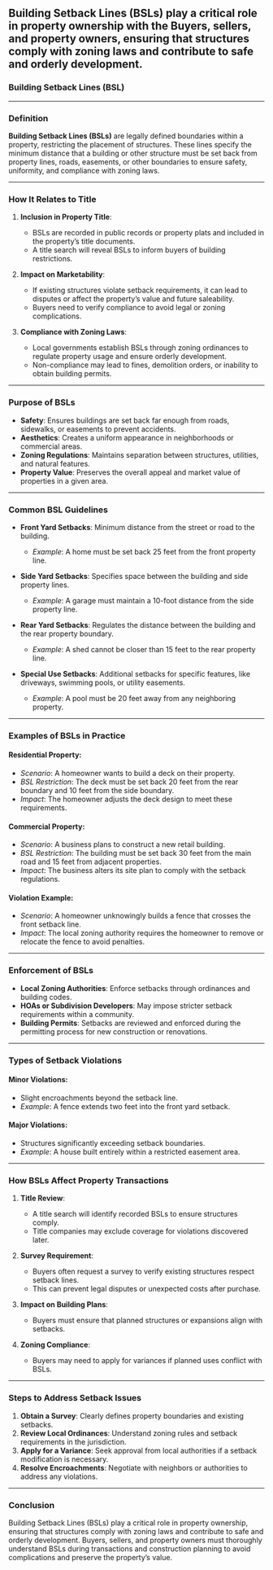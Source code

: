 ## **Building Setback Lines (BSLs) play a critical role in property ownership with the Buyers, sellers, and property owners, ensuring that structures comply with zoning laws and contribute to safe and orderly development.**

### **Building Setback Lines (BSL)**

---

### **Definition**  
**Building Setback Lines (BSLs)** are legally defined boundaries within a property, restricting the placement of structures. These lines specify the minimum distance that a building or other structure must be set back from property lines, roads, easements, or other boundaries to ensure safety, uniformity, and compliance with zoning laws.

---

### **How It Relates to Title**  
1. **Inclusion in Property Title**:  
   - BSLs are recorded in public records or property plats and included in the property’s title documents.  
   - A title search will reveal BSLs to inform buyers of building restrictions.

2. **Impact on Marketability**:  
   - If existing structures violate setback requirements, it can lead to disputes or affect the property’s value and future saleability.  
   - Buyers need to verify compliance to avoid legal or zoning complications.

3. **Compliance with Zoning Laws**:  
   - Local governments establish BSLs through zoning ordinances to regulate property usage and ensure orderly development.  
   - Non-compliance may lead to fines, demolition orders, or inability to obtain building permits.

---

### **Purpose of BSLs**  
- **Safety**: Ensures buildings are set back far enough from roads, sidewalks, or easements to prevent accidents.  
- **Aesthetics**: Creates a uniform appearance in neighborhoods or commercial areas.  
- **Zoning Regulations**: Maintains separation between structures, utilities, and natural features.  
- **Property Value**: Preserves the overall appeal and market value of properties in a given area.  

---

### **Common BSL Guidelines**  
- **Front Yard Setbacks**: Minimum distance from the street or road to the building.  
  - *Example*: A home must be set back 25 feet from the front property line.  

- **Side Yard Setbacks**: Specifies space between the building and side property lines.  
  - *Example*: A garage must maintain a 10-foot distance from the side property line.  

- **Rear Yard Setbacks**: Regulates the distance between the building and the rear property boundary.  
  - *Example*: A shed cannot be closer than 15 feet to the rear property line.  

- **Special Use Setbacks**: Additional setbacks for specific features, like driveways, swimming pools, or utility easements.  
  - *Example*: A pool must be 20 feet away from any neighboring property.  

---

### **Examples of BSLs in Practice**  

#### **Residential Property**:  
- *Scenario*: A homeowner wants to build a deck on their property.  
- *BSL Restriction*: The deck must be set back 20 feet from the rear boundary and 10 feet from the side boundary.  
- *Impact*: The homeowner adjusts the deck design to meet these requirements.  

#### **Commercial Property**:  
- *Scenario*: A business plans to construct a new retail building.  
- *BSL Restriction*: The building must be set back 30 feet from the main road and 15 feet from adjacent properties.  
- *Impact*: The business alters its site plan to comply with the setback regulations.

#### **Violation Example**:  
- *Scenario*: A homeowner unknowingly builds a fence that crosses the front setback line.  
- *Impact*: The local zoning authority requires the homeowner to remove or relocate the fence to avoid penalties.

---

### **Enforcement of BSLs**  
- **Local Zoning Authorities**: Enforce setbacks through ordinances and building codes.  
- **HOAs or Subdivision Developers**: May impose stricter setback requirements within a community.  
- **Building Permits**: Setbacks are reviewed and enforced during the permitting process for new construction or renovations.

---

### **Types of Setback Violations**  

#### **Minor Violations**:  
- Slight encroachments beyond the setback line.  
- *Example*: A fence extends two feet into the front yard setback.  

#### **Major Violations**:  
- Structures significantly exceeding setback boundaries.  
- *Example*: A house built entirely within a restricted easement area.  

---

### **How BSLs Affect Property Transactions**  
1. **Title Review**:  
   - A title search will identify recorded BSLs to ensure structures comply.  
   - Title companies may exclude coverage for violations discovered later.  

2. **Survey Requirement**:  
   - Buyers often request a survey to verify existing structures respect setback lines.  
   - This can prevent legal disputes or unexpected costs after purchase.  

3. **Impact on Building Plans**:  
   - Buyers must ensure that planned structures or expansions align with setbacks.  

4. **Zoning Compliance**:  
   - Buyers may need to apply for variances if planned uses conflict with BSLs.

---

### **Steps to Address Setback Issues**  
1. **Obtain a Survey**: Clearly defines property boundaries and existing setbacks.  
2. **Review Local Ordinances**: Understand zoning rules and setback requirements in the jurisdiction.  
3. **Apply for a Variance**: Seek approval from local authorities if a setback modification is necessary.  
4. **Resolve Encroachments**: Negotiate with neighbors or authorities to address any violations.  

---

### **Conclusion**  
Building Setback Lines (BSLs) play a critical role in property ownership, ensuring that structures comply with zoning laws and contribute to safe and orderly development. Buyers, sellers, and property owners must thoroughly understand BSLs during transactions and construction planning to avoid complications and preserve the property’s value.
